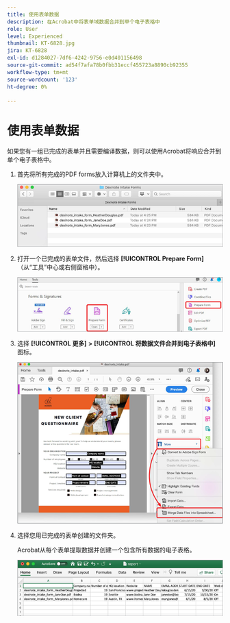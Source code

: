 ```yaml
---
title: 使用表单数据
description: 在Acrobat中将表单域数据合并到单个电子表格中
role: User
level: Experienced
thumbnail: KT-6828.jpg
jira: KT-6828
exl-id: d1284027-7df6-4242-9756-e0d401156498
source-git-commit: ad54f7afa78b0fbb31eccf455723a8890cb92355
workflow-type: tm+mt
source-wordcount: '123'
ht-degree: 0%

---
```


# 使用表单数据

如果您有一组已完成的表单并且需要编译数据，则可以使用Acrobat将响应合并到单个电子表格中。

1. 首先将所有完成的PDF forms放入计算机上的文件夹中。

   ![表单数据步骤1](../assets/FormData_1.png)

1. 打开一个已完成的表单文件，然后选择 **[!UICONTROL Prepare Form]** （从“工具”中心或右侧窗格中）。

   ![表单数据步骤2](../assets/FormData_2.png)

1. 选择 **[!UICONTROL 更多]** **>** **[!UICONTROL 将数据文件合并到电子表格中]** 图标。

   ![表单数据步骤3](../assets/FormData_3.png)

1. 选择您用已完成的表单创建的文件夹。

   Acrobat从每个表单提取数据并创建一个包含所有数据的电子表格。

   ![表单数据步骤4](../assets/FormData_4.png)
